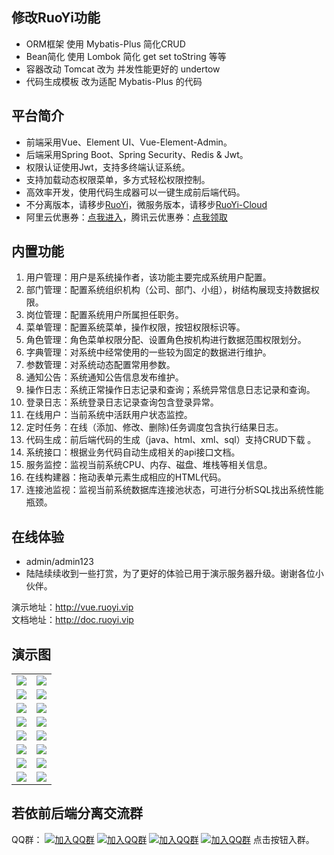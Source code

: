 ## 修改RuoYi功能

* ORM框架 使用 Mybatis-Plus 简化CRUD
* Bean简化 使用 Lombok 简化 get set toString 等等
* 容器改动 Tomcat 改为 并发性能更好的 undertow
* 代码生成模板 改为适配 Mybatis-Plus 的代码

## 平台简介

* 前端采用Vue、Element UI、Vue-Element-Admin。
* 后端采用Spring Boot、Spring Security、Redis & Jwt。
* 权限认证使用Jwt，支持多终端认证系统。
* 支持加载动态权限菜单，多方式轻松权限控制。
* 高效率开发，使用代码生成器可以一键生成前后端代码。
* 不分离版本，请移步[RuoYi](https://gitee.com/y_project/RuoYi)，微服务版本，请移步[RuoYi-Cloud](https://gitee.com/y_project/RuoYi-Cloud)
* 阿里云优惠券：[点我进入](https://www.aliyun.com/minisite/goods?userCode=brki8iof&share_source=copy_link)，腾讯云优惠券：[点我领取](https://cloud.tencent.com/redirect.php?redirect=1025&cps_key=198c8df2ed259157187173bc7f4f32fd&from=console)&nbsp;&nbsp;

## 内置功能

1.  用户管理：用户是系统操作者，该功能主要完成系统用户配置。
2.  部门管理：配置系统组织机构（公司、部门、小组），树结构展现支持数据权限。
3.  岗位管理：配置系统用户所属担任职务。
4.  菜单管理：配置系统菜单，操作权限，按钮权限标识等。
5.  角色管理：角色菜单权限分配、设置角色按机构进行数据范围权限划分。
6.  字典管理：对系统中经常使用的一些较为固定的数据进行维护。
7.  参数管理：对系统动态配置常用参数。
8.  通知公告：系统通知公告信息发布维护。
9.  操作日志：系统正常操作日志记录和查询；系统异常信息日志记录和查询。
10. 登录日志：系统登录日志记录查询包含登录异常。
11. 在线用户：当前系统中活跃用户状态监控。
12. 定时任务：在线（添加、修改、删除)任务调度包含执行结果日志。
13. 代码生成：前后端代码的生成（java、html、xml、sql）支持CRUD下载 。
14. 系统接口：根据业务代码自动生成相关的api接口文档。
15. 服务监控：监视当前系统CPU、内存、磁盘、堆栈等相关信息。
16. 在线构建器：拖动表单元素生成相应的HTML代码。
17. 连接池监视：监视当前系统数据库连接池状态，可进行分析SQL找出系统性能瓶颈。

## 在线体验

- admin/admin123  
- 陆陆续续收到一些打赏，为了更好的体验已用于演示服务器升级。谢谢各位小伙伴。

演示地址：http://vue.ruoyi.vip  
文档地址：http://doc.ruoyi.vip

## 演示图

<table>
    <tr>
        <td><img src="https://images.gitee.com/uploads/images/2020/0523/102616_d94ada2f_1766278.jpeg"/></td>
        <td><img src="https://images.gitee.com/uploads/images/2020/0523/102617_016f5bcf_1766278.jpeg"/></td>
    </tr>
    <tr>
        <td><img src="https://images.gitee.com/uploads/images/2020/0523/102616_f479788d_1766278.jpeg"/></td>
        <td><img src="https://images.gitee.com/uploads/images/2020/0523/102616_6ec5b078_1766278.jpeg"/></td>
    </tr>
    <tr>
        <td><img src="https://images.gitee.com/uploads/images/2020/0523/102616_57a03817_1766278.jpeg"/></td>
        <td><img src="https://images.gitee.com/uploads/images/2020/0523/102616_1077f0e1_1766278.jpeg"/></td>
    </tr>
	<tr>
        <td><img src="https://images.gitee.com/uploads/images/2020/0523/102617_117a21e0_1766278.jpeg"/></td>
        <td><img src="https://images.gitee.com/uploads/images/2020/0523/102617_4086e6f3_1766278.jpeg"/></td>
    </tr>	 
    <tr>
        <td><img src="https://images.gitee.com/uploads/images/2020/0523/102617_b3c6d70e_1766278.jpeg"/></td>
        <td><img src="https://images.gitee.com/uploads/images/2020/0523/102617_bdcfa03d_1766278.jpeg"/></td>
    </tr>
	<tr>
        <td><img src="https://images.gitee.com/uploads/images/2020/0523/102617_ad83b775_1766278.jpeg"/></td>
        <td><img src="https://images.gitee.com/uploads/images/2020/0523/102618_ed9e3ba4_1766278.jpeg"/></td>
    </tr>
	<tr>
        <td><img src="https://images.gitee.com/uploads/images/2020/0523/102617_3033dd06_1766278.png"/></td>
        <td><img src="https://images.gitee.com/uploads/images/2020/0523/102617_7597a8de_1766278.png"/></td>
    </tr>
    <tr>
        <td><img src="https://images.gitee.com/uploads/images/2020/0523/102617_58ad38a4_1766278.jpeg"/></td>
        <td><img src="https://oscimg.oschina.net/oscnet/up-6d73c2140ce694e3de4c05035fdc1868d4c.png"/></td>
    </tr>
</table>


## 若依前后端分离交流群

QQ群： [![加入QQ群](https://img.shields.io/badge/已满-937441-blue.svg)](https://jq.qq.com/?_wv=1027&k=5bVB1og) [![加入QQ群](https://img.shields.io/badge/已满-887144332-blue.svg)](https://jq.qq.com/?_wv=1027&k=5eiA4DH) [![加入QQ群](https://img.shields.io/badge/已满-180251782-blue.svg)](https://jq.qq.com/?_wv=1027&k=5AxMKlC) [![加入QQ群](https://img.shields.io/badge/104180207-blue.svg)](https://jq.qq.com/?_wv=1027&k=51G72yr) 点击按钮入群。
